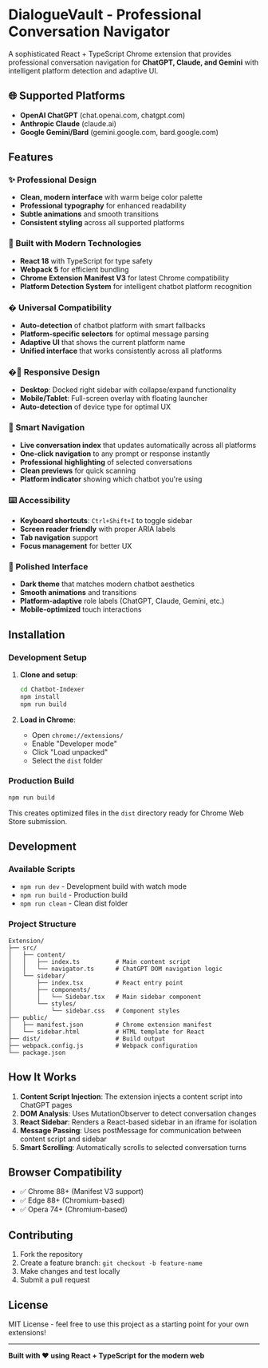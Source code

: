 # DialogueVault - Professional Conversation Navigator

A sophisticated React + TypeScript Chrome extension that provides professional conversation navigation for **ChatGPT, Claude, and Gemini** with intelligent platform detection and adaptive UI.

## 🌐 Supported Platforms

- **OpenAI ChatGPT** (chat.openai.com, chatgpt.com)
- **Anthropic Claude** (claude.ai)
- **Google Gemini/Bard** (gemini.google.com, bard.google.com)

## Features

### ✨ Professional Design
- **Clean, modern interface** with warm beige color palette
- **Professional typography** for enhanced readability  
- **Subtle animations** and smooth transitions
- **Consistent styling** across all supported platforms

### 🚀 Built with Modern Technologies
- **React 18** with TypeScript for type safety
- **Webpack 5** for efficient bundling
- **Chrome Extension Manifest V3** for latest Chrome compatibility
- **Platform Detection System** for intelligent chatbot platform recognition

### � Universal Compatibility
- **Auto-detection** of chatbot platform with smart fallbacks
- **Platform-specific selectors** for optimal message parsing
- **Adaptive UI** that shows the current platform name
- **Unified interface** that works consistently across all platforms

### �📱 Responsive Design
- **Desktop**: Docked right sidebar with collapse/expand functionality
- **Mobile/Tablet**: Full-screen overlay with floating launcher
- **Auto-detection** of device type for optimal UX

### 🧭 Smart Navigation
- **Live conversation index** that updates automatically across all platforms
- **One-click navigation** to any prompt or response instantly
- **Professional highlighting** of selected conversations
- **Clean previews** for quick scanning
- **Platform indicator** showing which chatbot you're using

### ⌨️ Accessibility
- **Keyboard shortcuts**: `Ctrl+Shift+I` to toggle sidebar
- **Screen reader friendly** with proper ARIA labels
- **Tab navigation** support
- **Focus management** for better UX

### 🎨 Polished Interface
- **Dark theme** that matches modern chatbot aesthetics
- **Smooth animations** and transitions
- **Platform-adaptive** role labels (ChatGPT, Claude, Gemini, etc.)
- **Mobile-optimized** touch interactions

## Installation

### Development Setup

1. **Clone and setup**:
   ```bash
   cd Chatbot-Indexer
   npm install
   npm run build
   ```

2. **Load in Chrome**:
   - Open `chrome://extensions/`
   - Enable "Developer mode"
   - Click "Load unpacked"
   - Select the `dist` folder

### Production Build

```bash
npm run build
```

This creates optimized files in the `dist` directory ready for Chrome Web Store submission.

## Development

### Available Scripts

- `npm run dev` - Development build with watch mode
- `npm run build` - Production build
- `npm run clean` - Clean dist folder

### Project Structure

```
Extension/
├── src/
│   ├── content/
│   │   ├── index.ts          # Main content script
│   │   └── navigator.ts      # ChatGPT DOM navigation logic
│   └── sidebar/
│       ├── index.tsx         # React entry point
│       ├── components/
│       │   └── Sidebar.tsx   # Main sidebar component
│       └── styles/
│           └── sidebar.css   # Component styles
├── public/
│   ├── manifest.json         # Chrome extension manifest
│   └── sidebar.html          # HTML template for React
├── dist/                     # Build output
├── webpack.config.js         # Webpack configuration
└── package.json
```

## How It Works

1. **Content Script Injection**: The extension injects a content script into ChatGPT pages
2. **DOM Analysis**: Uses MutationObserver to detect conversation changes
3. **React Sidebar**: Renders a React-based sidebar in an iframe for isolation
4. **Message Passing**: Uses postMessage for communication between content script and sidebar
5. **Smart Scrolling**: Automatically scrolls to selected conversation turns

## Browser Compatibility

- ✅ Chrome 88+ (Manifest V3 support)
- ✅ Edge 88+ (Chromium-based)
- ✅ Opera 74+ (Chromium-based)

## Contributing

1. Fork the repository
2. Create a feature branch: `git checkout -b feature-name`
3. Make changes and test locally
4. Submit a pull request

## License

MIT License - feel free to use this project as a starting point for your own extensions!

---

**Built with ❤️ using React + TypeScript for the modern web**
